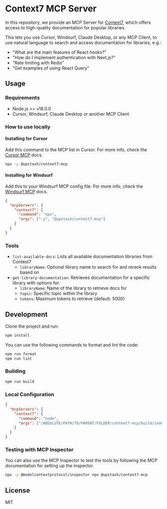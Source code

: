 # Context7 MCP Server

In this repository, we provide an MCP Server for [Context7](https://context7.com), which offers access to high-quality documentation for popular libraries.

This lets you use Cursor, Windsurf, Claude Desktop, or any MCP Client, to use natural language to search and access documentation for libraries, e.g.:

- "What are the main features of React hooks?"
- "How do I implement authentication with Next.js?"
- "Rate limiting with Redis"
- "Get examples of using React Query"

## Usage

### Requirements

- Node.js >= v18.0.0
- Cursor, Windsurf, Claude Desktop or another MCP Client

### How to use locally

#### Installing for Cursor

Add this command to the MCP list in Cursor. For more info, check the [Cursor MCP](https://docs.cursor.com/context/model-context-protocol) docs.

```bash
npx -y @upstash/context7-mcp
```

#### Installing for Windsurf

Add this to your Windsurf MCP config file. For more info, check the [Windsurf MCP](https://docs.windsurf.com/windsurf/mcp) docs.

```json
{
  "mcpServers": {
    "context7": {
      "command": "npx",
      "args": ["-y", "@upstash/context7-mcp"]
    }
  }
}
```

### Tools

- `list-available-docs`: Lists all available documentation libraries from Context7
  - `libraryName`: Optional library name to search for and rerank results based on
- `get-library-documentation`: Retrieves documentation for a specific library with options for:
  - `libraryName`: Name of the library to retrieve docs for
  - `topic`: Specific topic within the library
  - `tokens`: Maximum tokens to retrieve (default: 5000)

## Development

Clone the project and run:

```bash
npm install
```

You can use the following commands to format and lint the code:

```bash
npm run format
npm run lint
```

### Building

```bash
npm run build
```

### Local Configuration

```json
{
  "mcpServers": {
    "context7": {
      "command": "node",
      "args": ["/ABSOLUTE/PATH/TO/PARENT/FOLDER/context7-mcp/build/index.js"]
    }
  }
}
```

### Testing with MCP Inspector

You can also use the MCP Inspector to test the tools by following the MCP documentation for setting up the inspector.

```bash
npx -y @modelcontextprotocol/inspector npx @upstash/context7-mcp
```

## License

MIT
